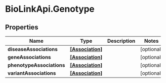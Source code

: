 # BioLinkApi.Genotype

## Properties
Name | Type | Description | Notes
------------ | ------------- | ------------- | -------------
**diseaseAssociations** | [**[Association]**](Association.md) |  | [optional] 
**geneAssociations** | [**[Association]**](Association.md) |  | [optional] 
**phenotypeAssociations** | [**[Association]**](Association.md) |  | [optional] 
**variantAssociations** | [**[Association]**](Association.md) |  | [optional] 


